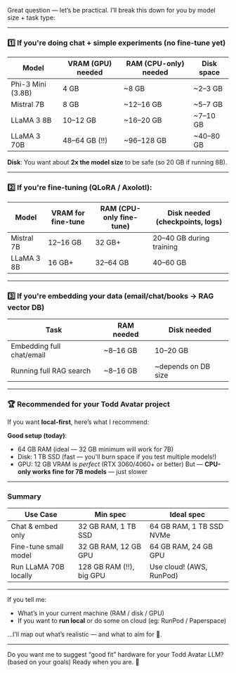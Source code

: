 Great question — let’s be practical. I’ll break this down for you by model size + task type:

---

### 1️⃣ **If you're doing chat + simple experiments (no fine-tune yet)**

| Model             | VRAM (GPU) needed | RAM (CPU-only) needed | Disk space |
| ----------------- | ----------------- | --------------------- | ---------- |
| Phi-3 Mini (3.8B) | 4 GB              | \~8 GB                | \~2–3 GB   |
| Mistral 7B        | 8 GB              | \~12–16 GB            | \~5–7 GB   |
| LLaMA 3 8B        | 10–12 GB          | \~16–20 GB            | \~7–10 GB  |
| LLaMA 3 70B       | 48–64 GB (!!)     | \~96–128 GB           | \~40–80 GB |

**Disk**: You want about **2x the model size** to be safe (so 20 GB if running 8B).

---

### 2️⃣ **If you're fine-tuning** (QLoRA / Axolotl):

| Model      | VRAM for fine-tune | RAM (CPU-only fine-tune) | Disk needed (checkpoints, logs) |
| ---------- | ------------------ | ------------------------ | ------------------------------- |
| Mistral 7B | 12–16 GB           | 32 GB+                   | 20–40 GB during training        |
| LLaMA 3 8B | 16 GB+             | 32–64 GB                 | 40–60 GB                        |

---

### 3️⃣ **If you're embedding your data** (email/chat/books → RAG vector DB)

| Task                      | RAM needed | Disk needed          |
| ------------------------- | ---------- | -------------------- |
| Embedding full chat/email | \~8–16 GB  | 10–20 GB             |
| Running full RAG search   | \~8–16 GB  | \~depends on DB size |

---

### 🏆 **Recommended for your Todd Avatar project**

If you want **local-first**, here’s what I recommend:

**Good setup (today)**:

* 64 GB RAM (ideal — 32 GB minimum will work for 7B)
* Disk: 1 TB SSD (fast — you'll burn space if you test multiple models!)
* GPU: 12 GB VRAM is *perfect* (RTX 3060/4060+ or better)
  But — **CPU-only works fine for 7B models** — just slower

---

### Summary

| Use Case              | Min spec                 | Ideal spec               |
| --------------------- | ------------------------ | ------------------------ |
| Chat & embed only     | 32 GB RAM, 1 TB SSD      | 64 GB RAM, 1 TB SSD NVMe |
| Fine-tune small model | 32 GB RAM, 12 GB GPU     | 64 GB RAM, 24 GB GPU     |
| Run LLaMA 70B locally | 128 GB RAM (!!), big GPU | Use cloud! (AWS, RunPod) |

---

If you tell me:

* What’s in your current machine (RAM / disk / GPU)
* If you want to **run local** or do some on cloud (eg: RunPod / Paperspace)

…I’ll map out what’s realistic — and what to aim for 🚀.

---

Do you want me to suggest “good fit” hardware for your Todd Avatar LLM? (based on your goals)
Ready when you are. 🚀
